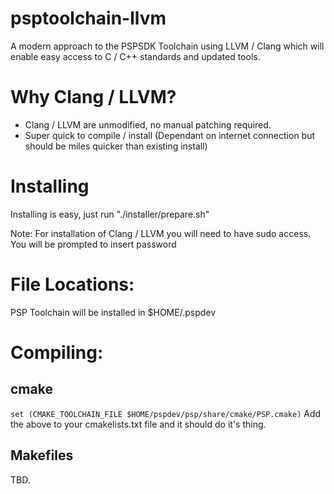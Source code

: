 # psptoolchain-llvm

A modern approach to the PSPSDK Toolchain using LLVM / Clang which will enable easy access to C / C++ standards and updated tools.

# Why Clang / LLVM?
- Clang / LLVM are unmodified, no manual patching required.
- Super quick to compile / install (Dependant on internet connection but should be miles quicker than existing install)



# Installing

Installing is easy, just run "./installer/prepare.sh" 

Note: For installation of Clang / LLVM you will need to have sudo access. You will be prompted to insert password

# File Locations:

PSP Toolchain will be installed in $HOME/.pspdev

# Compiling:

## cmake
  `set (CMAKE_TOOLCHAIN_FILE $HOME/pspdev/psp/share/cmake/PSP.cmake)`
  Add the above to your cmakelists.txt file and it should do it's thing.

## Makefiles 

TBD.